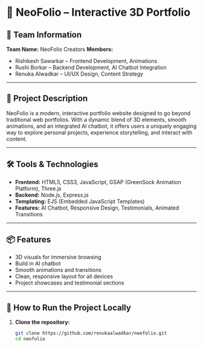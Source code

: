 # 🚀 NeoFolio – Interactive 3D Portfolio

## 👥 Team Information
**Team Name:** NeoFolio Creators
**Members:**
- Rishikesh Sawarkar – Frontend Development, Animations
- Rushi Borkar – Backend Development, AI Chatbot Integration
- Renuka Alwadkar – UI/UX Design, Content Strategy

---

## 🎯 Project Description
NeoFolio is a modern, interactive portfolio website designed to go beyond traditional web portfolios. With a dynamic blend of 3D elements, smooth animations, and an integrated AI chatbot, it offers users a uniquely engaging way to explore personal projects, experience storytelling, and interact with content.

---

## 🛠️ Tools & Technologies
- **Frontend:** HTML5, CSS3, JavaScript, GSAP (GreenSock Animation Platform), Three.js
- **Backend:** Node.js, Express.js
- **Templating:** EJS (Embedded JavaScript Templates)
- **Features:** AI Chatbot, Responsive Design, Testimonials, Animated Transitions

---

## 📦 Features
- 3D visuals for immersive browsing
- Build in AI chatbot
- Smooth animations and transitions
- Clean, responsive layout for all devices
- Project showcases and testimonial sections

---

## 🔧 How to Run the Project Locally
1. **Clone the repository:**
   ```bash
   git clone https://github.com/renukaalwadkar/neofolio.git
   cd neofolio

